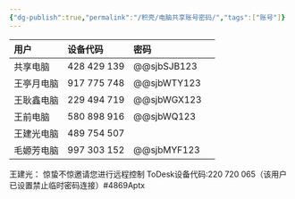 ```yaml
---
{"dg-publish":true,"permalink":"/积壳/电脑共享账号密码/","tags":["账号"]}
---
```



| 用户    | 设备代码        | 密码              |     |
| :---- | :---------- | :-------------- | --- |
| 共享电脑  | 428 429 139 | @@sjbSJB123     |     |
| 王亭月电脑 | 917 775 748 | @@sjbWTY123     |     |
| 王耿鑫电脑 | 229 494 719 | @@sjbWGX123     |     |
| 王前电脑  | 580 898 916 | @@sjbWQ123      |     |
| 王建光电脑 | 489 754 507 | <div><br></div> |     |
| 毛嫄芳电脑 | 997 303 152 | @@sjbMYF123     |     |

王建光：
惊蛰不惊邀请您进行远程控制
ToDesk设备代码:220 720 065（该用户已设置禁止临时密码连接）#4869Aptx